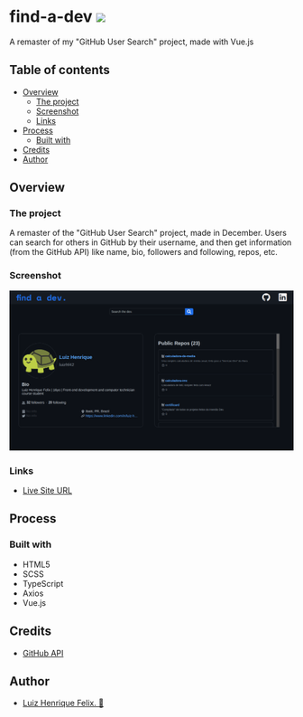 # find-a-dev ![](https://img.shields.io/github/license/luizhf42/find-a-dev?style=for-the-badge)

A remaster of my "GitHub User Search" project, made with Vue.js

## Table of contents

- [Overview](#overview)
  - [The project](#the-project)
  - [Screenshot](#screenshot)
  - [Links](#links)
- [Process](#process)
  - [Built with](#built-with)
- [Credits](#credits)
- [Author](#author)

## Overview

### The project

A remaster of the "GitHub User Search" project, made in December. Users can search for others in GitHub by their username, and then get information (from the GitHub API) like name, bio, followers and following, repos, etc.

### Screenshot

![](./src/assets/screenshot.png)

### Links

- [Live Site URL](https://find-a-dev.vercel.app/)

## Process

### Built with

- HTML5
- SCSS
- TypeScript
- Axios
- Vue.js

## Credits

- <a href="https://docs.github.com/pt/rest">GitHub API</a>

## Author

- [Luiz Henrique Felix. 🐢](https://www.linkedin.com/in/luiz-henrique-felix)

